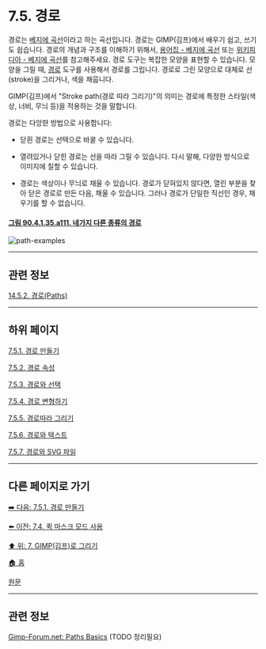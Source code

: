 # 7.5. 경로
경로는 [베지에 곡선](./19-glossaryx-bezier-curves.md)이라고 하는 곡선입니다. 경로는 GIMP(김프)에서 배우기 쉽고, 쓰기도 쉽습니다. 경로의 개념과 구조를 이해하기 위해서, [용어집 - 베지에 곡선](./19-glossaryx-bezier-curves.md) 또는 [위키피디아 - 베지에 곡선](https://ko.wikipedia.org/wiki/%EB%B2%A0%EC%A7%80%EC%97%90_%EA%B3%A1%EC%84%A0)를 참고해주세요. 경로 도구는 복잡한 모양을 표현할 수 있습니다. 모양을 그릴 때, [경로](./14-05-02-00-paths.md) 도구를 사용해서 경로를 그립니다. 경로로 그린 모양으로 대체로 선(stroke)을 그리거나, 색을 채웁니다.

GIMP(김프)에서 "Stroke path(경로 따라 그리기)"의 의미는 경로에 특정한 스타일(색상, 너비, 무늬 등)을 적용하는 것을 말합니다.

경로는 다앙햔 방법으로 사용합니다:

- 닫흰 경로는 선택으로 바꿀 수 있습니다.

- 열려있거나 닫힌 경로는 선을 따라 그릴 수 있습니다. 다시 말해, 다양한 방식으로 이미지에 칠할 수 있습니다.

- 경로는 색상이나 무늬로 채울 수 있습니다. 경로가 닫혀있지 않다면, 열린 부분을 찾아 닫은 경로로 만든 다음, 채울 수 있습니다. 그러나 경로가 단일한 직선인 경우, 채우기를 할 수 없습니다.

<a id="90-04-01-35-a111"></a>

#### [그림 90.4.1.35.a111. 네가지 다른 종류의 경로](./90-04-01-35-paths.md#90-04-01-35-a111)
![path-examples](https://github.com/wonder13662/gimp/assets/15767104/ede51131-8fdf-403f-a64c-62e98272841a)

***

## 관련 정보

[14.5.2. 경로(Paths)](./14-05-02-00-paths.md)

***

## 하위 페이지

[7.5.1. 경로 만들기](./07-05-01-path-creation.md)

[7.5.2. 경로 속성](./07-05-02-path-properties.md)

[7.5.3. 경로와 선택](./07-05-03-paths-and-selections.md)

[7.5.4. 경로 변형하기](./07-05-04-transforming-paths.md)

[7.5.5. 경로따라 그리기](./07-05-05-stroking-a-path.md)

[7.5.6. 경로와 텍스트](./07-05-06-paths-and-text.md)

[7.5.7. 경로와 SVG 파일](./07-05-07-paths-and-svg-files.md)

***

## 다른 페이지로 가기
[➡️ 다음: 7.5.1. 경로 만들기](./07-05-01-path-creation.md)

[⬅️ 이전: 7.4. 퀵 마스크 모드 사용](./07-04-using-quickmask-mode.md)

[⬆️ 위: 7. GIMP(김프)로 그리기](./07-00-painting-with-gimp.md)

[🏠 홈](./00-home.md)

[원문](https://docs.gimp.org/2.10/ko/gimp-using-paths.html)

***

## 관련 정보
[Gimp-Forum.net: Paths Basics](https://www.gimp-forum.net/Thread-Paths-Basics)
(TODO 정리필요)